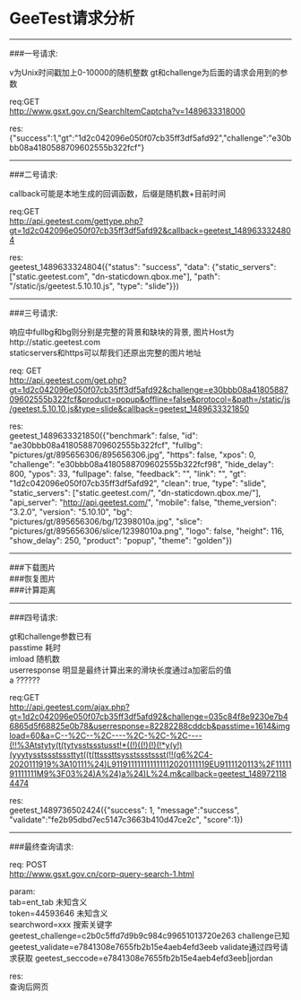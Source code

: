 # GeeTest请求分析

***
###一号请求:

v为Unix时间戳加上0-10000的随机整数  gt和challenge为后面的请求会用到的参数

req:GET  
http://www.gsxt.gov.cn/SearchItemCaptcha?v=1489633318000

res:  
{"success":1,"gt":"1d2c042096e050f07cb35ff3df5afd92","challenge":"e30bbb08a4180588709602555b322fcf"}
***
###二号请求:

callback可能是本地生成的回调函数，后缀是随机数+目前时间

req:GET  
http://api.geetest.com/gettype.php?gt=1d2c042096e050f07cb35ff3df5afd92&callback=geetest_1489633324804

res:  
geetest_1489633324804({"status": "success", "data": {"static_servers": ["static.geetest.com", "dn-staticdown.qbox.me"], "path": "/static/js/geetest.5.10.10.js", "type": "slide"}})
***
###三号请求:

响应中fullbg和bg则分别是完整的背景和缺块的背景, 图片Host为http://static.geetest.com  
staticservers和https可以帮我们还原出完整的图片地址

req: GET  
http://api.geetest.com/get.php?gt=1d2c042096e050f07cb35ff3df5afd92&challenge=e30bbb08a4180588709602555b322fcf&product=popup&offline=false&protocol=&path=/static/js/geetest.5.10.10.js&type=slide&callback=geetest_1489633321850

res:  
geetest_1489633321850({"benchmark": false, "id": "ae30bbb08a4180588709602555b322fcf", "fullbg": "pictures/gt/895656306/895656306.jpg", "https": false, "xpos": 0, "challenge": "e30bbb08a4180588709602555b322fcf98", "hide_delay": 800, "ypos": 33, "fullpage": false, "feedback": "", "link": "", "gt": "1d2c042096e050f07cb35ff3df5afd92", "clean": true, "type": "slide", "static_servers": ["static.geetest.com/", "dn-staticdown.qbox.me/"], "api_server": "http://api.geetest.com/", "mobile": false, "theme_version": "3.2.0", "version": "5.10.10", "bg": "pictures/gt/895656306/bg/12398010a.jpg", "slice": "pictures/gt/895656306/slice/12398010a.png", "logo": false, "height": 116, "show_delay": 250, "product": "popup", "theme": "golden"})

***
###下载图片  
###恢复图片  
###计算距离  
***
###四号请求:

gt和challenge参数已有  
passtime 耗时  
imload 随机数  
userresponse 明显是最终计算出来的滑块长度通过a加密后的值  
a ??????

req:GET  
http://api.geetest.com/ajax.php?gt=1d2c042096e050f07cb35ff3df5afd92&challenge=035c84f8e9230e7b46865d5f68825e0b78&userresponse=82282288cddcb&passtime=1614&imgload=60&a=C--%2C--%2C----%2C-%2C-%2C----(!!%3Atstyty(t(tytysstssstusst!*((!)((!)(!)(!*y(y!)(yyytysstssstsssttyt((t(ttsssttsysstssstssst(!!(q6%2C4-2020111919%3A10111%24)L911911111111111112020111119EU9111120113%2F1111191111111M9%3F03%24)A%24)a%24)L%24.m&callback=geetest_1489721184474

res:  
geetest_1489736502424({"success": 1, "message":"success", "validate":"fe2b95dbd7ec5147c3663b410d47ce2c", "score":1})


***

###最终查询请求:

req: POST  
http://www.gsxt.gov.cn/corp-query-search-1.html

param:  
tab=ent_tab    未知含义  
token=44593646  未知含义  
searchword=xxx  搜索关键字
geetest_challenge=c2b0c5ffd7d9b9c984c99651013720e263  challenge已知  
geetest_validate=e7841308e7655fb2b15e4aeb4efd3eeb    validate通过四号请求获取
geetest_seccode=e7841308e7655fb2b15e4aeb4efd3eeb|jordan  

res:  
查询后网页